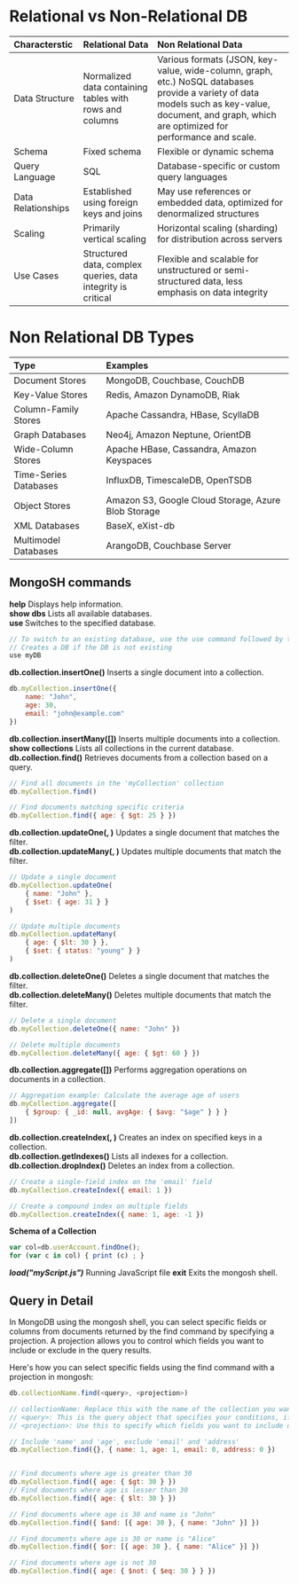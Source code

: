 


# Relational vs Non-Relational DB

| Characterstic    | Relational Data | Non Relational Data
| :-------- | :------- | :------- |
| Data Structure  | Normalized data containing tables with rows and columns    | Various formats (JSON, key-value, wide-column, graph, etc.) NoSQL databases provide a variety of data models such as key-value, document, and graph, which are optimized for performance and scale. |
| Schema  | Fixed schema    | Flexible or dynamic schema | 
|  Query Language |  SQL | Database-specific or custom query languages |
|  Data Relationships | Established using foreign keys and joins   |   May use references or embedded data, optimized for denormalized structures  |
|  Scaling |  Primarily vertical scaling  |   Horizontal scaling (sharding) for distribution across servers  |
| Use Cases  |  Structured data, complex queries, data integrity is critical  |   Flexible and scalable for unstructured or semi-structured data, less emphasis on data integrity  |

# Non Relational DB Types

| Type    | Examples | 
| :-------- | :------- |
| Document Stores  | MongoDB, Couchbase, CouchDB   |
| Key-Value Stores  |   Redis, Amazon DynamoDB, Riak |
| Column-Family Stores  |  Apache Cassandra, HBase, ScyllaDB  |
| Graph Databases   |  Neo4j, Amazon Neptune, OrientDB  |
| Wide-Column Stores  | Apache HBase, Cassandra, Amazon Keyspaces   |
|  Time-Series Databases |  InfluxDB, TimescaleDB, OpenTSDB |
| Object Stores  |   Amazon S3, Google Cloud Storage, Azure Blob Storage |
|  XML Databases |  BaseX, eXist-db  |
| Multimodel Databases  | ArangoDB, Couchbase Server   |



## MongoSH commands
**help**	Displays help information.\
**show dbs**	Lists all available databases.\
**use <database>**	Switches to the specified database.
```js
// To switch to an existing database, use the use command followed by the name of the database. If the specified database does not exist, MongoDB will create it when you start storing data in it.
// Creates a DB if the DB is not existing
use myDB
```
**db.collection.insertOne(<document>)**	Inserts a single document into a collection.
```js
db.myCollection.insertOne({
    name: "John",
    age: 30,
    email: "john@example.com"
})
```

**db.collection.insertMany([<documents>])**	Inserts multiple documents into a collection.\
**show collections**	Lists all collections in the current database.\
**db.collection.find(<query>)**	Retrieves documents from a collection based on a query.
```js
// Find all documents in the 'myCollection' collection
db.myCollection.find()

// Find documents matching specific criteria
db.myCollection.find({ age: { $gt: 25 } })

```

**db.collection.updateOne(<filter>, <update>)**	Updates a single document that matches the filter.\
**db.collection.updateMany(<filter>, <update>)**	Updates multiple documents that match the filter.
```js
// Update a single document
db.myCollection.updateOne(
    { name: "John" },
    { $set: { age: 31 } }
)

// Update multiple documents
db.myCollection.updateMany(
    { age: { $lt: 30 } },
    { $set: { status: "young" } }
)

```
**db.collection.deleteOne(<filter>)**	Deletes a single document that matches the filter.\
**db.collection.deleteMany(<filter>)**	Deletes multiple documents that match the filter.
```js
// Delete a single document
db.myCollection.deleteOne({ name: "John" })

// Delete multiple documents
db.myCollection.deleteMany({ age: { $gt: 60 } })

```
**db.collection.aggregate([<pipeline>])**	Performs aggregation operations on documents in a collection.
```js
// Aggregation example: Calculate the average age of users
db.myCollection.aggregate([
    { $group: { _id: null, avgAge: { $avg: "$age" } } }
])

```
**db.collection.createIndex(<keys>, <options>)**	Creates an index on specified keys in a collection.\
**db.collection.getIndexes()**	Lists all indexes for a collection.\
**db.collection.dropIndex(<indexName>)**	Deletes an index from a collection.
```js
// Create a single-field index on the 'email' field
db.myCollection.createIndex({ email: 1 })

// Create a compound index on multiple fields
db.myCollection.createIndex({ name: 1, age: -1 })

```
**Schema of a Collection**
```js
var col=db.userAccount.findOne();
for (var c in col) { print (c) ; }
```

***load("myScript.js")*** Running JavaScript file
**exit**	Exits the mongosh shell.





## Query in Detail

In MongoDB using the mongosh shell, you can select specific fields or columns from documents returned by the find command by specifying a projection. A projection allows you to control which fields you want to include or exclude in the query results.

Here's how you can select specific fields using the find command with a projection in mongosh:
```js
db.collectionName.find(<query>, <projection>)

// collectionName: Replace this with the name of the collection you want to query.
// <query>: This is the query object that specifies your conditions, if any.
// <projection>: Use this to specify which fields you want to include or exclude from the results.

// Include 'name' and 'age', exclude 'email' and 'address'
db.myCollection.find({}, { name: 1, age: 1, email: 0, address: 0 })

```
```js

// Find documents where age is greater than 30
db.myCollection.find({ age: { $gt: 30 } })
// Find documents where age is lesser than 30
db.myCollection.find({ age: { $lt: 30 } })

// Find documents where age is 30 and name is "John"
db.myCollection.find({ $and: [{ age: 30 }, { name: "John" }] })

// Find documents where age is 30 or name is "Alice"
db.myCollection.find({ $or: [{ age: 30 }, { name: "Alice" }] })

// Find documents where age is not 30
db.myCollection.find({ age: { $not: { $eq: 30 } } })

```
```js

```
```js

```
```js

```
```js

```
```js

```
```js

```
```js

```



 




